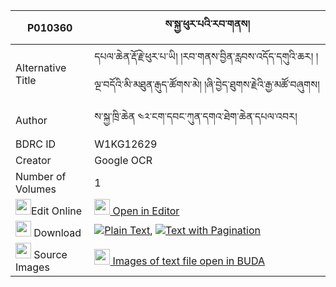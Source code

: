 |P010360|ས་སྐྱ་ཕུར་པའི་རབ་གནས། 
| --- | --- 
|Alternative Title |དཔལ་ཆེན་རྡོ་རྗེ་ཕུར་པ་ཡི། །རབ་གནས་བྱིན་རླབས་འདོད་དགུའི་ཆར། །ལྔ་བདོའི་མི་མཐུན་རྒུད་ཚོགས་མེ། །ཞི་བྱེད་ཐུགས་རྗེའི་རྒྱ་མཚོ་བཞུགས།
|Author| ས་སྐྱ་ཁྲི་ཆེན ༤༢་ངག་དབང་ཀུན་དགའ་ཐེག་ཆེན་དཔལ་འབར།
|BDRC ID | W1KG12629
|Creator | Google OCR
|Number of Volumes| 1
|<img width="25" src="https://img.icons8.com/color/25/000000/edit-property.png">Edit Online| [<img width="25" src="https://avatars.githubusercontent.com/u/45091458?s=200&v=4"> Open in Editor](http://editor.openpecha.org/P010360)
|<img width="25" src="https://img.icons8.com/fluent/48/000000/download-2.png"/>  Download | [![](https://img.icons8.com/color/20/000000/txt.png)Plain Text](https://github.com/Openpecha/P010360/releases/download/v1/sakya_purpa_i_rabne_plain_P010360.zip), [![](https://img.icons8.com/color/20/000000/txt.png)Text with Pagination](https://github.com/Openpecha/P010360/releases/download/v1/sakya_purpa_i_rabne_pages_P010360.zip)
|<img width="25" src="https://img.icons8.com/plasticine/100/000000/pictures-folder.png"/>  Source Images | [<img width="25" src="https://library.bdrc.io/icons/BUDA-small.svg"> Images of text file open in BUDA](https://library.bdrc.io/show/bdr:W1KG12629)
